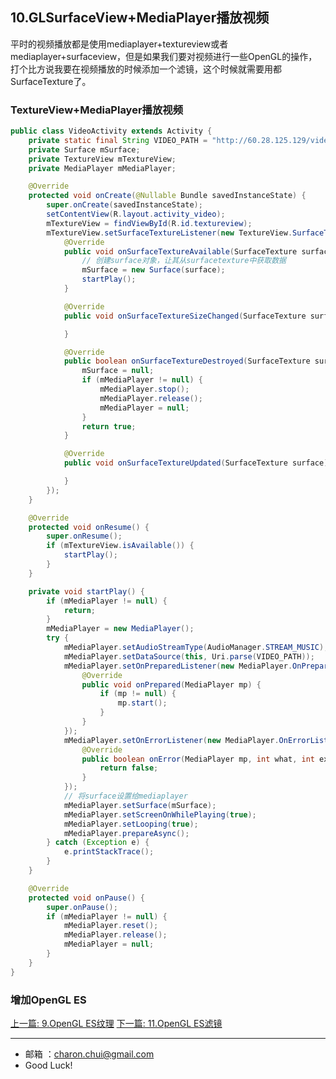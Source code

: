 ## 10.GLSurfaceView+MediaPlayer播放视频



平时的视频播放都是使用mediaplayer+textureview或者mediaplayer+surfaceview，但是如果我们要对视频进行一些OpenGL的操作，打个比方说我要在视频播放的时候添加一个滤镜，这个时候就需要用都SurfaceTexture了。



### TextureView+MediaPlayer播放视频

```java
public class VideoActivity extends Activity {
    private static final String VIDEO_PATH = "http://60.28.125.129/video19.ifeng.com/video06/2012/04/11/629da9ec-60d4-4814-a940-997e6487804a.mp4";
    private Surface mSurface;
    private TextureView mTextureView;
    private MediaPlayer mMediaPlayer;

    @Override
    protected void onCreate(@Nullable Bundle savedInstanceState) {
        super.onCreate(savedInstanceState);
        setContentView(R.layout.activity_video);
        mTextureView = findViewById(R.id.textureview);
        mTextureView.setSurfaceTextureListener(new TextureView.SurfaceTextureListener() {
            @Override
            public void onSurfaceTextureAvailable(SurfaceTexture surface, int width, int height) {
                // 创建surface对象，让其从surfacetexture中获取数据
                mSurface = new Surface(surface);
                startPlay();
            }

            @Override
            public void onSurfaceTextureSizeChanged(SurfaceTexture surface, int width, int height) {

            }

            @Override
            public boolean onSurfaceTextureDestroyed(SurfaceTexture surface) {
                mSurface = null;
                if (mMediaPlayer != null) {
                    mMediaPlayer.stop();
                    mMediaPlayer.release();
                    mMediaPlayer = null;
                }
                return true;
            }

            @Override
            public void onSurfaceTextureUpdated(SurfaceTexture surface) {

            }
        });
    }

    @Override
    protected void onResume() {
        super.onResume();
        if (mTextureView.isAvailable()) {
            startPlay();
        }
    }

    private void startPlay() {
        if (mMediaPlayer != null) {
            return;
        }
        mMediaPlayer = new MediaPlayer();
        try {
            mMediaPlayer.setAudioStreamType(AudioManager.STREAM_MUSIC);
            mMediaPlayer.setDataSource(this, Uri.parse(VIDEO_PATH));
            mMediaPlayer.setOnPreparedListener(new MediaPlayer.OnPreparedListener() {
                @Override
                public void onPrepared(MediaPlayer mp) {
                    if (mp != null) {
                        mp.start();
                    }
                }
            });
            mMediaPlayer.setOnErrorListener(new MediaPlayer.OnErrorListener() {
                @Override
                public boolean onError(MediaPlayer mp, int what, int extra) {
                    return false;
                }
            });
            // 将surface设置给mediaplayer
            mMediaPlayer.setSurface(mSurface);
            mMediaPlayer.setScreenOnWhilePlaying(true);
            mMediaPlayer.setLooping(true);
            mMediaPlayer.prepareAsync();
        } catch (Exception e) {
            e.printStackTrace();
        }
    }

    @Override
    protected void onPause() {
        super.onPause();
        if (mMediaPlayer != null) {
            mMediaPlayer.reset();
            mMediaPlayer.release();
            mMediaPlayer = null;
        }
    }
}
```



### 增加OpenGL ES








[上一篇: 9.OpenGL ES纹理](https://github.com/CharonChui/AndroidNote/blob/master/VideoDevelopment/OpenGL/9.OpenGL%20ES%E7%BA%B9%E7%90%86.md)
[下一篇: 11.OpenGL ES滤镜](https://github.com/CharonChui/AndroidNote/blob/master/VideoDevelopment/OpenGL/11.OpenGL%20ES%E6%BB%A4%E9%95%9C.md)

---

- 邮箱 ：charon.chui@gmail.com  
- Good Luck! 











